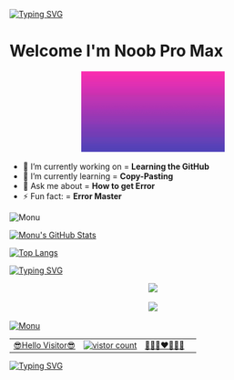 [![Typing SVG](https://readme-typing-svg.herokuapp.com?font=futura&color=%23F71C13&size=40&center=true&vCenter=true&width=500&height=80&lines=Hello+Everyone%F0%9F%8E%89%F0%9F%8E%89;It's+Me+Monu%F0%9F%A5%B0)](https://git.io/typing-svg)

<h1>Welcome I'm Noob Pro Max</h1>
<p align="center"><img src="https://github.com/monu70152/monu70152/blob/main/assets/monu.gif" width="50%"></p>


- 🔭 I’m currently working on = **Learning the GitHub**
- 🌱 I’m currently learning = **Copy-Pasting**
- 💬 Ask me about = **How to get Error**
- ⚡ Fun fact: = **Error Master**

![Monu](https://github-profile-summary-cards.vercel.app/api/cards/profile-details?username=Monu70152&theme=vue)


[![Monu's GitHub Stats](https://github-readme-stats.vercel.app/api?username=monu70152&count_private=true&theme=aura&show_icons=true&include_all_commits=tru&title_color=008000&text_color=0000FF&icon_color=FF0000&border_radius=18&border_color=FFA500&bg_color=FFFFFF,FFA500,FFFFFF,008000)](https://github.com/monu70152)


[![Top Langs](https://github-readme-stats.vercel.app/api/top-langs/?username=monu70152&layout=compact&theme=chartreuse-light&&bg_color=FFFFFF,FFA500,FFFFFF,008000&langs_count=15)](https://github.com/monu70152/github-readme-stats)                                                                                                                      


[![Typing SVG](https://readme-typing-svg.herokuapp.com?font=futura&color=%230CB5B6&size=30&center=true&vCenter=true&width=300&height=80&lines=Contact+Me%F0%9F%93%9E)](https://git.io/typing-svg)

<p align='center'>
<a href="https://t.me/Monu_ohlyan/">
<img src="https://img.shields.io/badge/Telegram-2CA5E0?style=for-the-badge&logo=telegram&logoColor=white&style=round" width="150" />
 <p align='center'>
  <a href="https://instagram.com/_monu70152">
   <img src="https://img.shields.io/badge/Instagram-ff0300?style=for-the-badge&logo=instagram&logoColor=white&style=round" width="150" />
 
![Monu](https://github-profile-summary-cards.vercel.app/api/cards/productive-time?username=Monu70152&theme=vue)
 
 <table
  <tr
    <h3 align="center"> 
    <td>😎Hello Visitor😎</td>
    <td><img src="https://profile-counter.glitch.me/monu70152/count.svg" alt="vistor count" height="30"/></td>
    <td>🥰🥰🥰♥🥰🥰🥰<td>
   </h3>
  </tr>
</table>

 
[![Typing SVG](https://readme-typing-svg.herokuapp.com?font=futura&color=%23F007F7&size=80&duration=6000&center=true&vCenter=true&width=1000&height=200&lines=Thanks+For+Visiting%F0%9F%91%8F;Have+A+Good+Day%E2%98%80%EF%B8%8F)](https://git.io/typing-svg)
